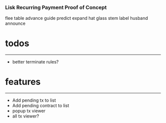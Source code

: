 ### Lisk Recurring Payment Proof of Concept

flee table advance guide predict expand hat glass stem label husband announce

# todos
--- 
- better terminate rules?

# features
---
- Add pending tx to list
- Add pending contract to list
- popup tx viewer
- all tx viewer?
